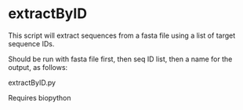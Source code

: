extractByID
===========

This script will extract sequences from a fasta file using a list of target sequence IDs. 

Should be run with fasta file first, then seq ID list, then a name for the output, as follows:

extractByID.py <fasta> <ID list> <output name>

Requires biopython
